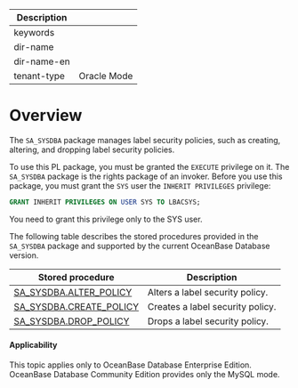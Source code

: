 | Description   |                 |
|---------------|-----------------|
| keywords      |                 |
| dir-name      |                 |
| dir-name-en   |                 |
| tenant-type   | Oracle Mode     |

# Overview

The `SA_SYSDBA` package manages label security policies, such as creating, altering, and dropping label security policies.

To use this PL package, you must be granted the `EXECUTE` privilege on it. The `SA_SYSDBA` package is the rights package of an invoker. Before you use this package, you must grant the `SYS` user the `INHERIT PRIVILEGES` privilege:



```sql
GRANT INHERIT PRIVILEGES ON USER SYS TO LBACSYS;
```



You need to grant this privilege only to the SYS user.

The following table describes the stored procedures provided in the `SA_SYSDBA` package and supported by the current OceanBase Database version.


| Stored procedure | **Description** |
|------------------------------------------------------------------------|-----------|
| [SA_SYSDBA.ALTER_POLICY](../200.sa-sysdba-policy-management-package-oracle/200.sa-sysdba-alter-policy-oracle.md) | Alters a label security policy.  |
| [SA_SYSDBA.CREATE_POLICY](../200.sa-sysdba-policy-management-package-oracle/300.sa-sysdba-create-policy-oracle.md) | Creates a label security policy.  |
| [SA_SYSDBA.DROP_POLICY](../200.sa-sysdba-policy-management-package-oracle/400.sa-sysdba-drop-policy-oracle.md) | Drops a label security policy.  |

  <main id="notice" >
    <h4>Applicability</h4>
    <p>This topic applies only to OceanBase Database Enterprise Edition. OceanBase Database Community Edition provides only the MySQL mode. </p>
  </main>

